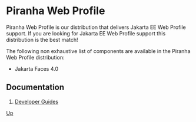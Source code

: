 # Piranha Web Profile

Piranha Web Profile is our distribution that delivers Jakarta EE Web Profile
support. If you are looking for Jakarta EE Web Profile support this distribution
is the best match!

The following non exhaustive list of components are available in the Piranha 
Web Profile distribution:

* Jakarta Faces 4.0

## Documentation

1. [Developer Guides](guides/)

[Up](../)
